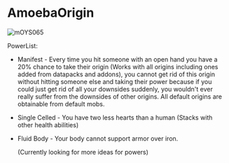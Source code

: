 # AmoebaOrigin
![mOYS065](https://user-images.githubusercontent.com/66085821/139559188-eb49fd20-4297-4171-a897-39dc8490ab65.PNG)

PowerList:
 - Manifest - Every time you hit someone with an open hand you have a 20% chance to take their origin (Works with all origins including ones added from datapacks and addons),
    you cannot get rid of this origin without hitting someone else and taking their power because if you could just get rid of all your downsides suddenly, 
    you wouldn't ever really suffer from the downsides of other origins. All default origins are obtainable from default mobs.
    
 - Single Celled - You have two less hearts than a human (Stacks with other health abilities)

 - Fluid Body - Your body cannot support armor over iron.

    (Currently looking for more ideas for powers)
